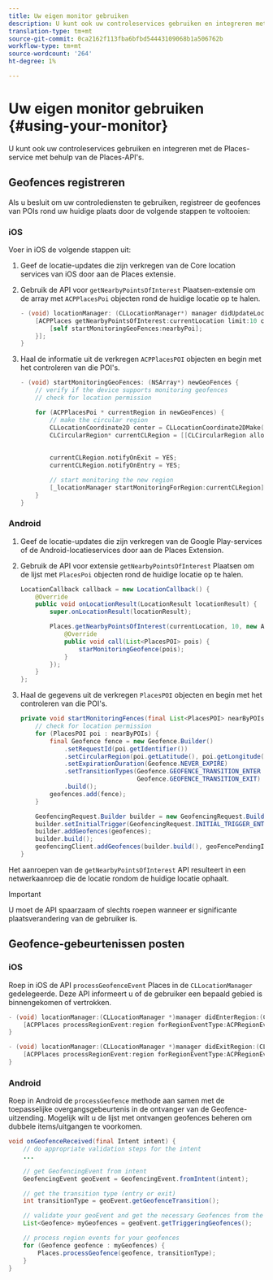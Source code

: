 ```yaml
---
title: Uw eigen monitor gebruiken
description: U kunt ook uw controleservices gebruiken en integreren met de Places Service met behulp van de API's voor de uitbreiding Plaatsen Service.
translation-type: tm+mt
source-git-commit: 0ca2162f113fba6bfbd54443109068b1a506762b
workflow-type: tm+mt
source-wordcount: '264'
ht-degree: 1%

---
```



# Uw eigen monitor gebruiken {#using-your-monitor}

U kunt ook uw controleservices gebruiken en integreren met de Places-service met behulp van de Places-API&#39;s.

## Geofences registreren

Als u besluit om uw controlediensten te gebruiken, registreer de geofences van POIs rond uw huidige plaats door de volgende stappen te voltooien:

### iOS

Voer in iOS de volgende stappen uit:

1. Geef de locatie-updates die zijn verkregen van de Core location services van iOS door aan de Places extensie.

1. Gebruik de API voor `getNearbyPointsOfInterest` Plaatsen-extensie om de array met `ACPPlacesPoi` objecten rond de huidige locatie op te halen.

   ```objective-c
   - (void) locationManager: (CLLocationManager*) manager didUpdateLocations: (NSArray<CLLocation*>*) locations {
       [ACPPlaces getNearbyPointsOfInterest:currentLocation limit:10 callback: ^ (NSArray<ACPPlacesPoi*>* _Nullable nearbyPoi) {
           [self startMonitoringGeoFences:nearbyPoi];
       }];
   }
   ```

1. Haal de informatie uit de verkregen `ACPPlacesPOI` objecten en begin met het controleren van die POI&#39;s.

   ```objective-c
   - (void) startMonitoringGeoFences: (NSArray*) newGeoFences {
       // verify if the device supports monitoring geofences
       // check for location permission
   
       for (ACPPlacesPoi * currentRegion in newGeoFences) {
           // make the circular region
           CLLocationCoordinate2D center = CLLocationCoordinate2DMake(currentRegion.latitude, currentRegion.longitude);
           CLCircularRegion* currentCLRegion = [[CLCircularRegion alloc] initWithCenter:center
                                                                                 radius:currentRegion.radius
                                                                             identifier:currentRegion.identifier];
           currentCLRegion.notifyOnExit = YES;
           currentCLRegion.notifyOnEntry = YES;
   
           // start monitoring the new region
           [_locationManager startMonitoringForRegion:currentCLRegion];
       }
   }
   ```

### Android

1. Geef de locatie-updates die zijn verkregen van de Google Play-services of de Android-locatieservices door aan de Places Extension.

1. Gebruik de API voor extensie `getNearbyPointsOfInterest` Plaatsen om de lijst met `PlacesPoi` objecten rond de huidige locatie op te halen.

   ```java
   LocationCallback callback = new LocationCallback() {
       @Override
       public void onLocationResult(LocationResult locationResult) {
           super.onLocationResult(locationResult);
   
           Places.getNearbyPointsOfInterest(currentLocation, 10, new AdobeCallback<List<PlacesPOI>>() {
               @Override
               public void call(List<PlacesPOI> pois) {
                   starMonitoringGeofence(pois);
               }
           });
       }
   };
   ```

1. Haal de gegevens uit de verkregen `PlacesPOI` objecten en begin met het controleren van die POI&#39;s.

   ```java
   private void startMonitoringFences(final List<PlacesPOI> nearByPOIs) {
       // check for location permission
       for (PlacesPOI poi : nearByPOIs) {
           final Geofence fence = new Geofence.Builder()
               .setRequestId(poi.getIdentifier())
               .setCircularRegion(poi.getLatitude(), poi.getLongitude(), poi.getRadius())
               .setExpirationDuration(Geofence.NEVER_EXPIRE)
               .setTransitionTypes(Geofence.GEOFENCE_TRANSITION_ENTER |
                                   Geofence.GEOFENCE_TRANSITION_EXIT)
               .build();
           geofences.add(fence);
       }
   
       GeofencingRequest.Builder builder = new GeofencingRequest.Builder();
       builder.setInitialTrigger(GeofencingRequest.INITIAL_TRIGGER_ENTER);
       builder.addGeofences(geofences);
       builder.build();
       geofencingClient.addGeofences(builder.build(), geoFencePendingIntent)
   }
   ```


Het aanroepen van de `getNearbyPointsOfInterest` API resulteert in een netwerkaanroep die de locatie rondom de huidige locatie ophaalt.

>[!IMPORTANT]
>
>U moet de API spaarzaam of slechts roepen wanneer er significante plaatsverandering van de gebruiker is.

## Geofence-gebeurtenissen posten

### iOS

Roep in iOS de API `processGeofenceEvent` Places in de `CLLocationManager` gedelegeerde. Deze API informeert u of de gebruiker een bepaald gebied is binnengekomen of vertrokken.

```objective-c
- (void) locationManager:(CLLocationManager *)manager didEnterRegion:(CLRegion *)region {
    [ACPPlaces processRegionEvent:region forRegionEventType:ACPRegionEventTypeEntry];
}

- (void) locationManager:(CLLocationManager *)manager didExitRegion:(CLRegion *)region {
    [ACPPlaces processRegionEvent:region forRegionEventType:ACPRegionEventTypeExit];
}
```

### Android

Roep in Android de `processGeofence` methode aan samen met de toepasselijke overgangsgebeurtenis in de ontvanger van de Geofence-uitzending. Mogelijk wilt u de lijst met ontvangen geofences beheren om dubbele items/uitgangen te voorkomen.

```java
void onGeofenceReceived(final Intent intent) {
    // do appropriate validation steps for the intent
    ...

    // get GeofencingEvent from intent
    GeofencingEvent geoEvent = GeofencingEvent.fromIntent(intent);

    // get the transition type (entry or exit)
    int transitionType = geoEvent.getGeofenceTransition();

    // validate your geoEvent and get the necessary Geofences from the list
    List<Geofence> myGeofences = geoEvent.getTriggeringGeofences();

    // process region events for your geofences
    for (Geofence geofence : myGeofences) {
        Places.processGeofence(geofence, transitionType);
    }
}
```
